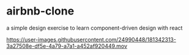 # airbnb-clone
 a simple design exercise to learn component-driven design with react


https://user-images.githubusercontent.com/24990448/181342313-3a27508e-df5e-4a79-a7a1-a452af920449.mov

